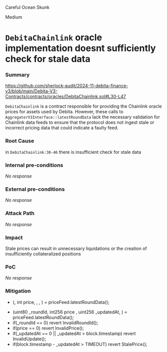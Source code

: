 Careful Ocean Skunk

Medium

# `DebitaChainlink` oracle implementation doesnt sufficiently check for stale data

### Summary

https://github.com/sherlock-audit/2024-11-debita-finance-v3/blob/main/Debita-V3-Contracts/contracts/oracles/DebitaChainlink.sol#L30-L47

`DebitaChainlink` is a contract responsible for providing the Chainlink oracle prices for assets used by Debita. However, these calls to `AggregatorV3Interface::latestRoundData` lack the necessary validation for Chainlink data feeds to ensure that the protocol does not ingest stale or incorrect pricing data that could indicate a faulty feed.


### Root Cause

in `DebitaChainlink:30-46` there is insufficient check for stale data

### Internal pre-conditions

_No response_

### External pre-conditions

_No response_

### Attack Path

_No response_

### Impact

Stale prices can result in unnecessary liquidations or the creation of insufficiently collateralized positions

### PoC

_No response_

### Mitigation

-   (, int price, , , ) = priceFeed.latestRoundData();
+   (uint80 _roundId, int256 price , uint256 _updatedAt, ) = priceFeed.latestRoundData();
+   if(_roundId == 0) revert InvalidRoundId();
+   if(price == 0) revert InvalidPrice();
+   if(_updatedAt == 0 || _updatedAt > block.timestamp) revert InvalidUpdate();
+   if(block.timestamp - _updatedAt > TIMEOUT) revert StalePrice();